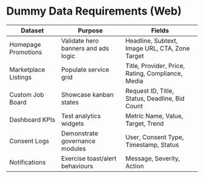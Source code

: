 # Dummy Data Requirements (Web)

| Dataset | Purpose | Fields |
| --- | --- | --- |
| Homepage Promotions | Validate hero banners and ads logic | Headline, Subtext, Image URL, CTA, Zone Target |
| Marketplace Listings | Populate service grid | Title, Provider, Price, Rating, Compliance, Media |
| Custom Job Board | Showcase kanban states | Request ID, Title, Status, Deadline, Bid Count |
| Dashboard KPIs | Test analytics widgets | Metric Name, Value, Target, Trend |
| Consent Logs | Demonstrate governance modules | User, Consent Type, Timestamp, Status |
| Notifications | Exercise toast/alert behaviours | Message, Severity, Action |
